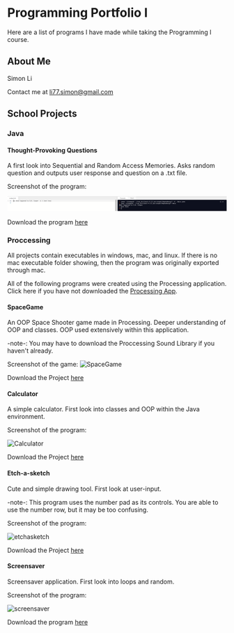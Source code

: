 # Programming Portfolio I
Here are a list of programs I have made while taking the Programming I course.
## About Me
Simon Li

Contact me at li77.simon@gmail.com


## School Projects

### Java

#### Thought-Provoking Questions

A first look into Sequential and Random Access Memories. Asks random question and outputs user response and question on a .txt file.

Screenshot of the program:

![Questions](https://github.com/Ctrl-SimonLi/ProgrammingPortfolio/blob/gh-pages/images/Screenshot%202021-05-27%20151551.png)

Download the program 
[here](https://github.com/Ctrl-SimonLi/ProgrammingPortfolio/blob/gh-pages/src/QuestionsAndAnswers.zip)

### Proccessing

All projects contain executables in windows, mac, and linux. If there is no mac executable folder showing, then the program was originally exported through mac.

All of the following programs were created using the Processing application. Click here if you have not downloaded the 
[Processing App](https://processing.org/download/).

#### SpaceGame

An OOP Space Shooter game made in Processing. Deeper understanding of OOP and classes. OOP used extensively within this application.

-note-: You may have to download the Proccessing Sound Library if you haven't already.

Screenshot of the game:
![SpaceGame](https://github.com/Ctrl-SimonLi/ProgrammingPortfolioB4/blob/gh-pages/images/SpaceGame.png)

Download the Project 
[here](https://github.com/Ctrl-SimonLi/ProgrammingPortfolioB4/tree/gh-pages/src/SpaceGameFinal)

#### Calculator

A simple calculator. First look into classes and OOP within the Java environment.


Screenshot of the program:

![Calculator](https://github.com/Ctrl-SimonLi/ProgrammingPortfolioB4/blob/gh-pages/images/CalculatorEx.png)

Download the Project 
[here](https://github.com/Ctrl-SimonLi/ProgrammingPortfolioB4/tree/gh-pages/src/Calculator)

#### Etch-a-sketch

Cute and simple drawing tool. First look at user-input.

-note-: This program uses the number pad as its controls. You are able to use the number row, but it may be too confusing.

Screenshot of the program:


![etchasketch](https://github.com/Ctrl-SimonLi/ProgrammingPortfolioB4/blob/gh-pages/images/etch-s-sketchsc.png)

Download the Project 
[here](https://github.com/Ctrl-SimonLi/ProgrammingPortfolio/tree/gh-pages/src/etch_a_sketch)

#### Screensaver

Screensaver application. First look into loops and random.

Screenshot of the program:

![screensaver](https://github.com/Ctrl-SimonLi/ProgrammingPortfolioB4/blob/gh-pages/images/Screensaver.png)

Download the program 
[here](https://github.com/Ctrl-SimonLi/ProgrammingPortfolioB4/tree/gh-pages/src/Screensaver)

